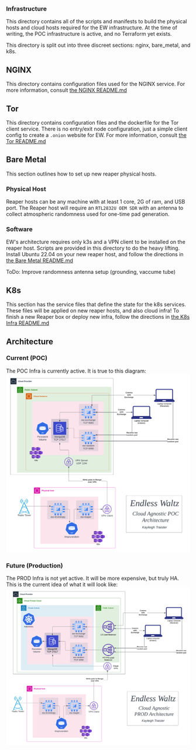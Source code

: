 ### Infrastructure
This directory contains all of the scripts and manifests to build the physical
hosts and cloud hosts required for the EW infrastructure. At the time of 
writing, the POC infrastructure is active, and no Terraform yet exists. 

This directory is split out into three discreet sections: nginx, bare_metal,
and k8s. 

## NGINX
This directory contains configuration files used for the NGINX service. For 
more information, consult [the NGINX README.md](./nginx/README.md)

## Tor
This directory contains configuration files and the dockerfile for the Tor 
client service. There is no entry/exit node configuration, just a simple
client config to create a `.onion` website for EW. For more information, 
consult [the Tor README.md](./Tor/README.md)

## Bare Metal
This section outlines how to set up new reaper physical hosts. 

### Physical Host
Reaper hosts can be any machine with at least 1 core, 2G of ram, and USB port.
The Reaper host will require an `RTL2832U OEM SDR` with an antenna to collect 
atmospheric randomness used for one-time pad generation. 

### Software
EW's architecture requires only k3s and a VPN client to be installed on the
reaper host. Scripts are provided in this directory to do the heavy lifting. 
Install Ubuntu 22.04 on your new reaper host, and follow the directions in 
[the Bare Metal README.md](./bare_metal/README.md)

ToDo: Improve randomness antenna setup (grounding, vaccume tube)

## K8s
This section has the service files that define the state for the k8s services.
These files will be applied on new reaper hosts, and also cloud infra!
To finish a new Reaper box or deploy new infra, follow the directions in 
[the K8s Infra README.md](./k8s/README.md)

## Architecture
### Current (POC)
The POC Infra is currently active. It is true to this diagram:
![alt text](../.png/EndlessWaltzPOC.png)

### Future (Production)
The PROD Infra is not yet active. It will be more expensive, but truly HA. 
This is the current idea of what it will look like:
![alt text](../.png/EndlessWaltzProd.png)

